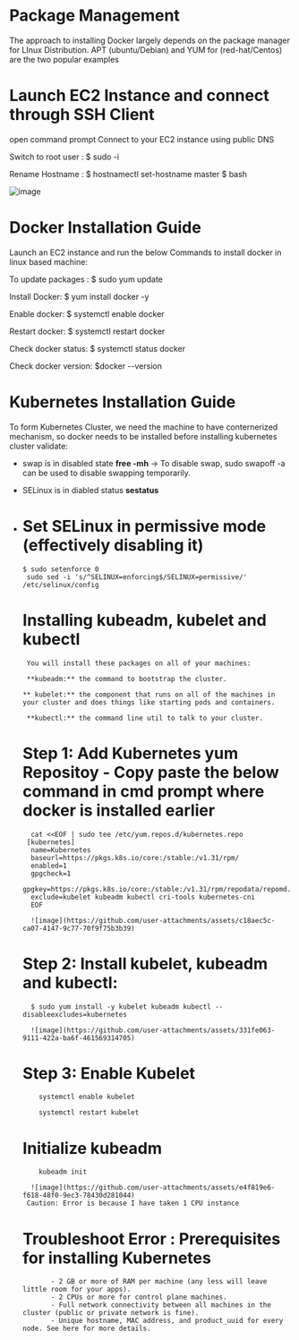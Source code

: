 # Package Management

The approach to installing Docker largely depends on the package manager for LInux Distribution. APT (ubuntu/Debian) and YUM for (red-hat/Centos) are the two popular examples

# Launch EC2 Instance and connect through SSH Client
open command prompt
Connect to your EC2 instance using public DNS

Switch to root user : 		$ sudo -i

Rename Hostname :         $ hostnamectl set-hostname master
                          $ bash

                        
![image](https://github.com/user-attachments/assets/05101107-798b-4608-ac18-92e344f81cc7)


# Docker Installation Guide

Launch an EC2 instance and run the below Commands to install docker in linux based machine:

To update packages :		$ sudo yum update 

Install Docker: 		$ yum install docker -y

Enable docker:		$ systemctl enable docker

Restart docker:		$ systemctl restart docker

Check docker status: 		$ systemctl status docker

Check docker version:	$docker --version

# Kubernetes Installation Guide

To form Kubernetes Cluster, we need the machine to have conternerized mechanism, so docker needs to be installed before installing kubernetes cluster
validate:
- swap is in disabled state **free -mh**    -> To disable swap, sudo swapoff -a can be used to disable swapping temporarily.
- SELinux is in diabled status **sestatus**
- 
     # Set SELinux in permissive mode (effectively disabling it)
      $ sudo setenforce 0
       sudo sed -i 's/^SELINUX=enforcing$/SELINUX=permissive/' /etc/selinux/config

     # Installing kubeadm, kubelet and kubectl
       You will install these packages on all of your machines:

       **kubeadm:** the command to bootstrap the cluster.

      ** kubelet:** the component that runs on all of the machines in your cluster and does things like starting pods and containers.

       **kubectl:** the command line util to talk to your cluster.

     # Step 1: Add Kubernetes yum Repositoy - Copy paste the below command in cmd prompt where docker is installed earlier

        cat <<EOF | sudo tee /etc/yum.repos.d/kubernetes.repo
       [kubernetes]
        name=Kubernetes
        baseurl=https://pkgs.k8s.io/core:/stable:/v1.31/rpm/
        enabled=1
        gpgcheck=1
        gpgkey=https://pkgs.k8s.io/core:/stable:/v1.31/rpm/repodata/repomd.xml.key
        exclude=kubelet kubeadm kubectl cri-tools kubernetes-cni
        EOF

        ![image](https://github.com/user-attachments/assets/c18aec5c-ca07-4147-9c77-70f9f75b3b39)

     # Step 2: Install kubelet, kubeadm and kubectl: 

        $ sudo yum install -y kubelet kubeadm kubectl --disableexcludes=kubernetes

        ![image](https://github.com/user-attachments/assets/331fe063-9111-422a-ba6f-461569314705)

     # Step 3: Enable Kubelet
          systemctl enable kubelet

          systemctl restart kubelet
  
     # Initialize kubeadm

          kubeadm init

        ![image](https://github.com/user-attachments/assets/e4f819e6-f618-48f0-9ec3-78430d281044)
       Caution: Error is because I have taken 1 CPU instance

    # Troubleshoot Error : Prerequisites for installing Kubernetes

             - 2 GB or more of RAM per machine (any less will leave little room for your apps).
             - 2 CPUs or more for control plane machines.
             - Full network connectivity between all machines in the cluster (public or private network is fine).
             - Unique hostname, MAC address, and product_uuid for every node. See here for more details.

             


        












